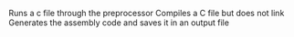 Runs a c file through the preprocessor
Compiles a C file but does not link
Generates the assembly code and saves it in an output file

